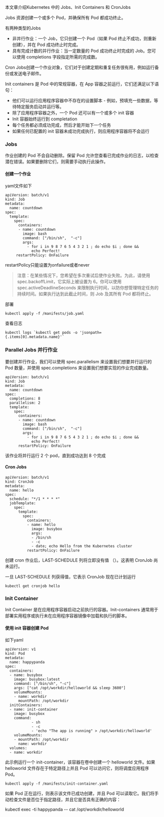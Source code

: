 
本文章介绍Kubernetes 中的 Jobs、Init Containers 和 CronJobs

Jobs 资源创建一个或多个 Pod，并确保所有 Pod 都成功终止。

有两种类型的Jobs
- 非并行作业：一个 Job，它只创建一个 Pod（如果 Pod 终止不成功，则重新创建），并在 Pod 成功终止时完成。
- 具有完成计数的并行作业：当一定数量的 Pod 成功终止时完成的 Job。您可以使用 completions 字段指定所需的完成数。

Cron Jobs创建一个作业对象，它们对于创建定期和重复任务很有用，例如运行备份或发送电子邮件。

Init containers 是 Pod 中的常规容器，在 App 容器之前运行，它们还满足以下语句：

- 他们可以运行应用程序容器中不存在的设置脚本 - 例如，预填充一些数据，等待特定服务启动并运行等。
- 除了应用程序容器之外，一个 Pod 还可以有一个或多个 init 容器
- Init 容器始终运行到 completation
- 每个任务都必须成功完成，然后才能开始下一个任务
- 如果任何已配置的 init 容器未成功完成执行，则应用程序容器将不会运行

### Jobs

作业创建的 Pod 不会自动删除。保留 Pod 允许您查看已完成作业的日志，以检查潜在错误。如果要删除它们，则需要手动执行此操作。


#### 创建一个作业

yaml文件如下

```
apiVersion: batch/v1
kind: Job
metadata:
  name: countdown
spec:
  template:
    spec:
      containers:
      - name: countdown
        image: bash
        command: ["/bin/sh",  "-c"]
        args: 
          - for i in 9 8 7 6 5 4 3 2 1 ; do echo $i ; done &&
            echo Perfect!
     restartPolicy: OnFailure            
```

restartPolicy只能设置为onfailure或者never

> 注意：在某些情况下，您希望在多次重试后使作业失败。为此，请使用 spec.backoffLimit，它实际上被设置为 6。你可以使用 spec.activeDeadlineSeconds 来限制执行时间，以防你想管理特定任务的持续时间。如果执行达到此截止时间，则 Job 及其所有 Pod 都将终止。

部署

```
kubectl apply -f /manifests/job.yaml
```

查看日志

```
kubectl logs `kubectl get pods -o 'jsonpath={.items[0].metadata.name}'`
```

### Parallel Jobs 并行作业

要创建并行作业，我们可以使用 spec.parallelism 来设置我们想要并行运行的 Pod 数量，并使用 spec.completions 来设置我们想要实现的作业完成数量。

```
apiVersion: batch/v1
kind: Job
metadata:
  name: countdown
spec:
  completions: 8
  parallelism: 2
  template:
    spec:
      containers:
      - name: countdown
        image: bash
        command: ["/bin/sh",  "-c"]
        args: 
          - for i in 9 8 7 6 5 4 3 2 1 ; do echo $i ; done &&
            echo Perfect! 
      restartPolicy: OnFailure
```
该作业将并行运行 2 个 pod，直到成功达到 8 个完成

#### Cron Jobs

```
apiVersion: batch/v1
kind: CronJob
metadata:
  name: hello
spec:
  schedule: "*/1 * * * *"
  jobTemplate:
    spec:
      template:
        spec:
          containers:
          - name: hello
            image: busybox
            args:
            - /bin/sh
            - -c
            - date; echo Hello from the Kubernetes cluster
          restartPolicy: OnFailure
```

创建 cron 作业后，LAST-SCHEDULE 列将立即没有值 （<none>）。这表明 CronJob 尚未运行。

一旦 LAST-SCHEDULE 列获得值，它表示 CronJob 现在已计划运行

```
kubectl get cronjob hello
```

### Init Container

Init Container 是在应用程序容器启动之前执行的容器。Init-containers 通常用于部署实用程序或执行未在应用程序容器镜像中加载和执行的脚本。

#### 使用 init 容器创建 Pod

如下yaml
```
apiVersion: v1
kind: Pod
metadata:
  name: happypanda
spec:
  containers:
  - name: busybox
    image: busybox:latest
    command: ["/bin/sh", "-c"]
    args: ["cat /opt/workdir/helloworld && sleep 3600"]
    volumeMounts:
    - name: workdir
      mountPath: /opt/workdir
  initContainers:
  - name: init-container
    image: busybox
    command:
            - sh
            - -c
            - 'echo "The app is running" > /opt/workdir/helloworld'
    volumeMounts:
    - mountPath: /opt/workdir
      name: workdir
  volumes:
  - name: workdir
```

此示例运行一个 init-container，该容器在卷中创建一个 helloworld 文件。如果 helloworld 文件存在于特定路径上并且 Pod 可以访问它，则将调度应用程序 Pod。

```
kubectl apply -f /manifests/init-container.yaml
```

如果 Pod 正在运行，则表示该文件已成功创建，并且 Pod 可以读取它。我们将手动检查文件是否位于指定路径，并且它是否具有正确的内容：

kubectl exec -ti happypanda -- cat /opt/workdir/helloworld